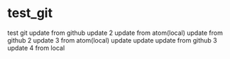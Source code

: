 # test_git

test git
update from github
update 2
update from atom(local)
update from github 2
update 3 from atom(local)
update update
update from github 3
update 4 from local
